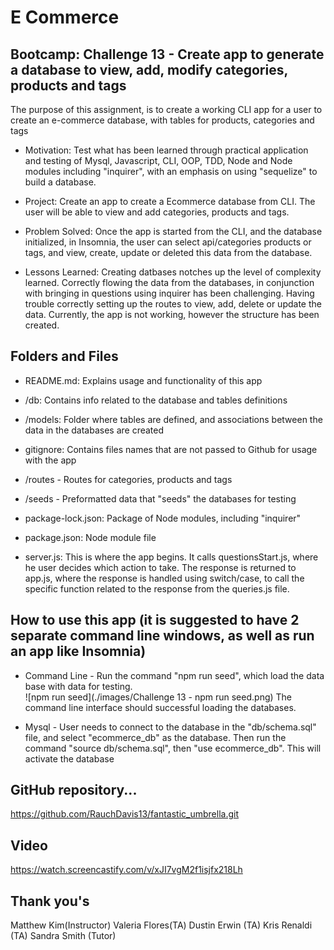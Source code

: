 # E Commerce

## Bootcamp: Challenge 13 - Create app to generate a database to view, add, modify categories, products and tags

The purpose of this assignment, is to create a working CLI app for a user to create an e-commerce database, with tables for products, categories and tags

- Motivation: Test what has been learned through practical application and testing of Mysql, Javascript, CLI, OOP, TDD, Node and Node modules including "inquirer", with an emphasis on using "sequelize" to build a database.

- Project: Create an app to create a Ecommerce database from CLI.  The user will be able to view and add categories, products and tags.

- Problem Solved: Once the app is started from the CLI, and the database initialized, in Insomnia, the user can select api/categories products or tags, and view, create, update or deleted this data from the database.

- Lessons Learned: Creating datbases notches up the level of complexity learned.  Correctly flowing the data from the databases, in conjunction with bringing in questions using inquirer has been challenging.  Having trouble correctly setting up the routes to view, add, delete or update the data.  Currently, the app is not working, however the structure has been created.

## Folders and Files

- README.md:  Explains usage and functionality of this app

- /db: Contains info related to the database and tables definitions
 
- /models: Folder where tables are defined, and associations between the data in the databases are created
- gitignore: Contains files names that are not passed to Github for usage with the app

- /routes - Routes for categories, products and tags

- /seeds - Preformatted data that "seeds" the databases for testing

- package-lock.json: Package of Node modules, including "inquirer"

- package.json:  Node module file

- server.js: This is where the app begins.  It calls questionsStart.js, where he user decides which action to take.  The response is returned to app.js, where the response is handled using switch/case, to call the specific function related to the response from the queries.js file.


## How to use this app (it is suggested to have 2 separate command line windows, as well as run an app like Insomnia)


- Command Line - Run the command "npm run seed", which load the data base with data for testing.  
![npm run seed](./images/Challenge 13 - npm run seed.png)
The command line interface should successful loading the databases. 

- Mysql - User needs to connect to the database in the "db/schema.sql" file, and select "ecommerce_db" as the database.  Then run the command "source db/schema.sql", then "use ecommerce_db".  This will activate the database





## GitHub repository...
https://github.com/RauchDavis13/fantastic_umbrella.git

## Video
https://watch.screencastify.com/v/xJI7vgM2f1isjfx218Lh


## Thank you's
Matthew Kim(Instructor)
Valeria Flores(TA)
Dustin Erwin (TA)
Kris Renaldi (TA)
Sandra Smith (Tutor)



